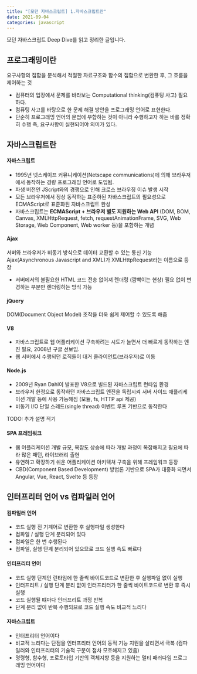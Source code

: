 ```yaml
---
title: "[모던 자바스크립트] 1.자바스크립트란"
date: 2021-09-04
categories: javascript
---
```

모던 자바스크립트 Deep Dive를 읽고 정리한 글입니다.

## 프로그래밍이란
요구사항의 집합을 분석해서 적절한 자료구조와 함수의 집합으로 변환한 후, 그 흐름을 제어하는 것
- 컴퓨터의 입장에서 문제를 바라보는 Computational thinking(컴퓨팅 사고) 필요하다.
- 컴퓨팅 사고를 바탕으로 한 문제 해결 방안을 프로그래밍 언어로 표현한다.
- 단순히 프로그래밍 언어의 문법에 부합하는 것이 아니라 수행하고자 하는 바를 정확히 수행 즉, 요구사항이 실현되어야 의미가 있다.

## 자바스크립트란

#### 자바스크립트
- 1995년 넷스케이프 커뮤니케이션(Netscape communications)에 의해 브라우저에서 동작하는 경량 프로그래밍 언어로 도입됨.
- 파생 버전인 JScript와의 경쟁으로 인해 크로스 브라우징 이슈 발생 시작
- 모든 브라우저에서 정상 동작하는 표준하된 자바스크립트의 필요성으로 ECMAScript로 표준화된 자바스크립트 완성
- 자바스크립트는 **ECMAScript + 브라우저 별도 지원하는 Web API** (DOM, BOM, Canvas, XMLHttpRequest, fetch, requestAnimationFrame, SVG, Web Storage, Web Component, Web worker 등)을 포함하는 개념


#### Ajax
서버와 브라우저가 비동기 방식으로 데이터 교환할 수 있는 통신 기능 Ajax(Asynchronous Javascript and XML)가 XMLHttpRequest라는 이름으로 등장
- 서버에서의 불필요한 HTML 코드 전송 없어져 렌더링 (깜빡이는 현상) 필요 없이 변경하는 부분만 렌더링하는 방식 가능

#### jQuery
DOM(Document Object Model) 조작을 더욱 쉽게 제어할 수 있도록 해줌

#### V8
- 자바스크립트로 웹 어플리케이션 구축하려는 시도가 늘면서 더 빠르게 동작하는 엔진 필요, 2008년 구글 선보임.
- 웹 서버에서 수행되던 로직들이 대거 클라이언트(브라우저)로 이동

#### Node.js
- 2009년 Ryan Dahl이 발표한 V8으로 빌드된 자바스크립트 런타임 환경
- 브라우저 한정으로 동작하던 자바스크립트 엔진을 독립시켜 서버 사이드 애플리케이션 개발 등에 사용 가능해짐 (모듈, fs, HTTP api 제공)
- 비동기 I/O 단일 스레드(single thread) 이벤트 루프 기반으로 동작한다

TODO: 추가 설명 적기

#### SPA 프레임워크
- 웹 어플리케이션 개발 규모, 복잡도 상승에 따라 개발 과정이 복잡해지고 필요에 따라 많은 패턴, 라이브러리 출현
- 유연하고 확장하기 쉬운 어플리케이션 아키텍쳐 구축을 위해 프레임워크 등장
- CBD(Component Based Development) 방법론 기반으로 SPA가 대중화 되면서 Angular, Vue, React, Svelte 등 등장

## 인터프리터 언어 vs 컴파일러 언어
#### 컴파일러 언어
- 코드 실행 전 기계어로 변환한 후 실행파일 생성한다
- 컴파일 / 실행 단계 분리되어 있다
- 컴파일은 한 번 수행된다
- 컴파일, 실행 단계 분리되어 있으므로 코드 실행 속도 빠르다

#### 인터프리터 언어
- 코드 실행 단계인 런타임에 한 줄씩 바이트코드로 변환한 후 실행파일 없이 실행
- 인터프리트 / 실행 단계 분리 없이 인터프리터가 한 줄씩 바이트코드로 변환 후 즉시 실행
- 코드 실행될 떄마다 인터프리트 과정 반복
- 단계 분리 없이 반복 수행되므로 코드 실행 속도 비교적 느리다

#### 자바스크립트
- 인터프리터 언어이다
- 비교적 느리다는 단점을 인터프리터 언어의 동적 기능 지원을 살리면서 극복 (컴파일러와 인터프리터의 기술적 구분이 점차 모호해지고 있음)
- 명령형, 함수형, 포로토타입 기반의 객체지향 등을 지원하는 멀티 패러다임 프로그래밍 언어이다 

